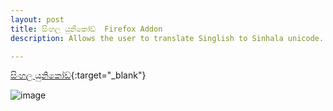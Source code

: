 ```yaml
---
layout: post
title: සිංහල යුනිකෝඩ්  Firefox Addon
description: Allows the user to translate Singlish to Sinhala unicode.

---
```


[සිංහල යුනිකෝඩ්](https://addons.mozilla.org/ga-IE/firefox/addon/sinhalaunicode/){:target="_blank"}

![image](https://addons.cdn.mozilla.net/user-media/previews/full/180/180363.png?modified=1622132608)
